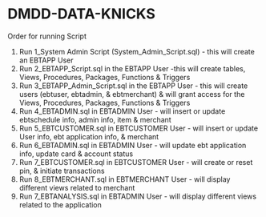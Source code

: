 # DMDD-DATA-KNICKS

Order for running Script
1. Run 1_System Admin Script (System_Admin_Script.sql) - this will create an EBTAPP User
2. Run 2_EBTAPP_Script.sql in the EBTAPP User -this will create tables, Views, Procedures, Packages, Functions & Triggers
3. Run 3_EBTAPP_Admin_Script.sql in the EBTAPP User - this will create users (ebtuser, ebtadmin, & ebtmerchant) & will grant access for the Views, Procedures, Packages, Functions & Triggers
4. Run 4_EBTADMIN.sql in EBTADMIN User - will insert or update ebtschedule info, admin info, item & merchant
5. Run 5_EBTCUSTOMER.sql in EBTCUSTOMER User - will insert or update User info, ebt application info,  & merchant
6. Run 6_EBTADMIN.sql in EBTADMIN User - will update ebt application info, update card & account status
7. Run 7_EBTCUSTOMER.sql in EBTCUSTOMER User - will create or reset pin, & initiate transactions
8. Run 8_EBTMERCHANT.sql in EBTMERCHANT User - will display different views related to merchant
8. Run 7_EBTANALYSIS.sql in EBTADMIN User - will display different views related to the  application